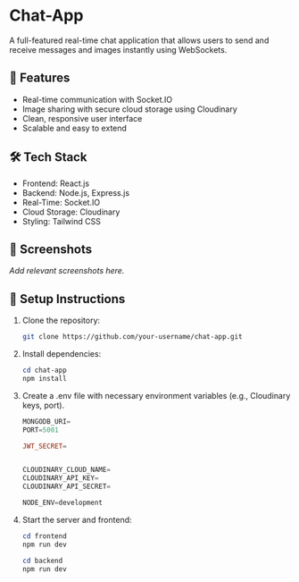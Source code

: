 # Chat-App

A full-featured real-time chat application that allows users to send and receive messages and images instantly using WebSockets.

## 🚀 Features

- Real-time communication with Socket.IO
- Image sharing with secure cloud storage using Cloudinary
- Clean, responsive user interface
- Scalable and easy to extend

## 🛠 Tech Stack

- Frontend: React.js
- Backend: Node.js, Express.js
- Real-Time: Socket.IO
- Cloud Storage: Cloudinary
- Styling: Tailwind CSS

## 📸 Screenshots

_Add relevant screenshots here._

## 🧪 Setup Instructions

1. Clone the repository:
   ```bash
   git clone https://github.com/your-username/chat-app.git
   
2. Install dependencies:

   ```powershell
   cd chat-app
   npm install

3. Create a .env file with necessary environment variables (e.g., Cloudinary keys, port).
   ```powershell
   MONGODB_URI=
   PORT=5001
   
   JWT_SECRET=
   
   
   CLOUDINARY_CLOUD_NAME=
   CLOUDINARY_API_KEY=
   CLOUDINARY_API_SECRET=

   NODE_ENV=development

5. Start the server and frontend:
   ```powershell
   cd frontend
   npm run dev

   cd backend
   npm run dev
